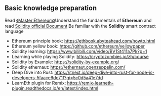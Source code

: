 ## Basic knowledge preparation   
Read [《Master Ethereum》](https://github.com/inoutcode/ethereum_book)Understand the fundamentals of **Ethereum** and read [Solidity official Document](https://docs.soliditylang.org/) Be familiar with the **Solidity** smart contract language

- Ethereum principle book: <https://ethbook.abyteahead.com/howto.html>
- Ethereum yellow book: <https://github.com/ethereum/yellowpaper>
- Solidity learning: <https://www.bilibili.com/video/BV1St411a7Pk?p=1>
- Learning while playing Solidity: <https://cryptozombies.io/zh/course>
- Solidity by Example: <https://solidity-by-example.org/>
- Solidity ethernaut: <https://ethernaut.openzeppelin.com/>
- Deep Dive into Rust: <https://itnext.io/deep-dive-into-rust-for-node-js-developers-5faace6dc71f?gi=5c0d5a41e7dd>
- LearnEth plugin for Remix: https://remix-learneth-plugin.readthedocs.io/en/latest/index.html
